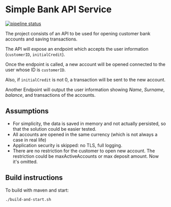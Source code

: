 # Simple Bank API Service

[![pipeline status](https://gitlab.com/kpavlov/sample-bank/badges/master/pipeline.svg)](https://gitlab.com/kpavlov/sample-bank/commits/master)

The project consists of an API to be used for opening customer bank accounts and saving transactions.

The API will expose an endpoint which accepts the user information (`customerID`, `initialCredit`).

Once the endpoint is called, a new account will be opened connected to the user whose ID is `customerID`.

Also, if `initialCredit` is not 0, a transaction will be sent to the new account.

Another Endpoint will output the user information showing _Name_, _Surname_, _balance_, and transactions of the accounts.

## Assumptions

* For simplicity, the data is saved in memory and not actually persisted, so that the solution could be easier tested.
* All accounts are opened in the same currency (which is not always a case in real life)
* Application security is skipped: no TLS, full logging.
* There are no restriction for the customer to open new account. 
    The restriction could be maxActiveAccounts or max deposit amount. Now it's omitted.


## Build instructions

To build with maven and start:

    ./build-and-start.sh
    

